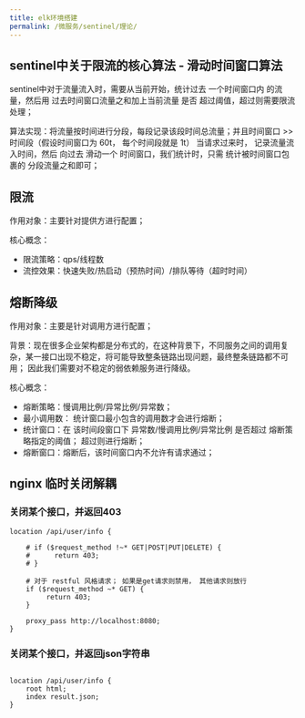 ```yaml
---
title: elk环境搭建
permalink: /微服务/sentinel/理论/
---
```


## sentinel中关于限流的核心算法 - 滑动时间窗口算法

sentinel中对于流量流入时，需要从当前开始，统计过去 一个时间窗口内 的流量，然后用 过去时间窗口流量之和加上当前流量 是否 超过阈值，超过则需要限流处理；

算法实现：将流量按时间进行分段，每段记录该段时间总流量；并且时间窗口 >> 时间段（假设时间窗口为 60t， 每个时间段就是 1t） 当请求过来时， 记录流量流入时间，然后 向过去 滑动一个 时间窗口，我们统计时，只需 统计被时间窗口包裹的
分段流量之和即可；

## 限流

作用对象：主要针对提供方进行配置；

核心概念：

* 限流策略：qps/线程数
* 流控效果：快速失败/热启动（预热时间）/排队等待（超时时间）

## 熔断降级

作用对象：主要是针对调用方进行配置；

背景：现在很多企业架构都是分布式的，在这种背景下，不同服务之间的调用复杂，某一接口出现不稳定，将可能导致整条链路出现问题，最终整条链路都不可用； 因此我们需要对不稳定的弱依赖服务进行降级。

核心概念：

* 熔断策略：慢调用比例/异常比例/异常数；
* 最小调用数： 统计窗口最小包含的调用数才会进行熔断；
* 统计窗口：在 该时间段窗口下 异常数/慢调用比例/异常比例 是否超过 熔断策略指定的阈值； 超过则进行熔断；
* 熔断窗口：熔断后，该时间窗口内不允许有请求通过；

## nginx 临时关闭解耦


### 关闭某个接口，并返回403

```
location /api/user/info {
    
    # if ($request_method !~* GET|POST|PUT|DELETE) {
    #      return 403;
    # }
    
    # 对于 restful 风格请求； 如果是get请求则禁用， 其他请求则放行
    if ($request_method ~* GET) {
         return 403;
    }
    
    proxy_pass http://localhost:8080;
}
```

### 关闭某个接口，并返回json字符串
```

location /api/user/info {
    root html;
    index result.json;
}
```
